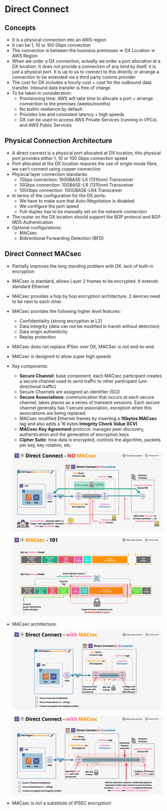 # Direct Connect

## Concepts

- It is a physical connection into an AWS region
- It can be 1, 10 or 100 Gbps connection
- The connection is between the business premisses => DX Location => AWS Region
- When we order a DX connection, actually we order a port allocation at a DX location. It does not provide a connection of any kind by itself, it is just a physical port. It is up to us to connect to this directly or arrange a connection to be extended via a third party comms provider
- The cost for DX includes a hourly cost + cost for the outbound data transfer. Inbound data transfer is free of charge
- To be taken in consideration:
    - Provisioning time: AWS will take time to allocate a port + arrange connection to the premises (weeks/months)
    - No builtin resilience by default
    - Provides low and consistent latency + high speeds
    - DX can be used to access AWS Private Services (running in VPCs) and AWS Public Services

## Physical Connection Architecture

- A direct connect is a physical port allocated at DX location, this physical port provides either 1, 10 or 100 Gbps connection speed
- Port allocated at the DX location requires the use of single-mode fibre, we can't connect using copper connection
- Physical layer connection standards:
    - 1Gbps connection: 1000BASE-LX (1310nm) Transceiver
    - 10Gbps connection: 10GBASE-LR (1310nm) Transceiver
    - 100Gbps connection: 100GBASE-LR4 Transceiver
- In terms of the configuration for the DX ports:
    - We have to make sure that Auto-Negotiation is disabled
    - We configure the port speed
    - Full-duplex has to be manually set on the network connection
- The router on the DX location should support the BGP protocol and BGP MD5 Authentication
- Optional configurations:
    - MACsec
    - Bidirectional Forwarding Detection (BFD)

## Direct Connect MACsec

- Partially improves the long standing problem with DX: lack of built-in encryption
- MACsec is standard, allows Layer 2 frames to be encrypted. It extends standard Ethernet
- MACsec provides a hop by hop encryption architecture. 2 devices need to be next to each other
- MACsec provides the following higher level features:
    - Confidentiality (strong encryption at L2)
    - Data Integrity (data can not be modified in transit without detection)
    - Data origin authenticity
    - Replay protection
- MACsec does not replace IPSec over DX, MACSec is not end-to-end
- MACsec is designed to allow super high speeds
- Key components:
    - **Secure Channel**: base component, each MACsec participant creates a secure channel used to send traffic to other participant (uni-directional traffic)
    - Secure Channels are assigned an identifier (SCI)
    - **Secure Associations**: communication that occurs at each secure channel, takes places as a series of transient sessions. Each secure channel generally has 1 secure association, exception when this associations are being replaced
    - MACsec modified Ethernet frames by inserting a **16bytes MACsec** tag and also adds a 16 bytes **Integrity Check Value (ICV)**
    - **MACsec Key Agreement** protocol: manages peer discovery, authentication and the generation of encryption keys
    - **Cipher Suite**: how data is encrypted, controls the algorithm, packets per key, key rotation, etc.

    ![NO MACsec](images/DXMACSec.png)

    ![MACsec 101](images/DXMacSec2.png)

- MACsec architecture:

    ![MACsec Architecture](images/DXMACsec3.png)

    ![MACsec Architecture Extended](images/DXMACSec4.png)

- MACsec is not a substitute of IPSEC encryption!

